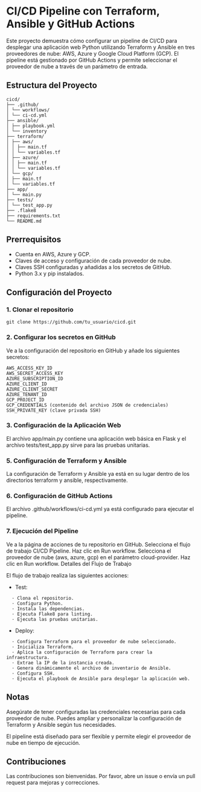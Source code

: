 # CI/CD Pipeline con Terraform, Ansible y GitHub Actions

Este proyecto demuestra cómo configurar un pipeline de CI/CD para desplegar una aplicación web Python utilizando Terraform y Ansible en tres proveedores de nube: AWS, Azure y Google Cloud Platform (GCP). El pipeline está gestionado por GitHub Actions y permite seleccionar el proveedor de nube a través de un parámetro de entrada.


## Estructura del Proyecto
```
cicd/
├── .github/
│ └── workflows/
│ └── ci-cd.yml
├── ansible/
│ ├── playbook.yml
│ └── inventory
├── terraform/
│ ├── aws/
│ │ ├── main.tf
│ │ └── variables.tf
│ ├── azure/
│ │ ├── main.tf
│ │ └── variables.tf
│ └── gcp/
│ ├── main.tf
│ └── variables.tf
├── app/
│ └── main.py
├── tests/
│ └── test_app.py
├── .flake8
├── requirements.txt
└── README.md
```


## Prerrequisitos

- Cuenta en AWS, Azure y GCP.
- Claves de acceso y configuración de cada proveedor de nube.
- Claves SSH configuradas y añadidas a los secretos de GitHub.
- Python 3.x y pip instalados.


## Configuración del Proyecto

### 1. Clonar el repositorio

```
git clone https://github.com/tu_usuario/cicd.git
```


### 2. Configurar los secretos en GitHub
Ve a la configuración del repositorio en GitHub y añade los siguientes secretos:
```
AWS_ACCESS_KEY_ID
AWS_SECRET_ACCESS_KEY
AZURE_SUBSCRIPTION_ID
AZURE_CLIENT_ID
AZURE_CLIENT_SECRET
AZURE_TENANT_ID
GCP_PROJECT_ID
GCP_CREDENTIALS (contenido del archivo JSON de credenciales)
SSH_PRIVATE_KEY (clave privada SSH)
```

### 3. Configuración de la Aplicación Web

El archivo app/main.py contiene una aplicación web básica en Flask y 
el archivo tests/test_app.py sirve para las pruebas unitarias.


### 5. Configuración de Terraform y Ansible

La configuración de Terraform y Ansible ya está en su lugar dentro de los directorios terraform y ansible, respectivamente.


### 6. Configuración de GitHub Actions

El archivo .github/workflows/ci-cd.yml ya está configurado para ejecutar el pipeline.


### 7. Ejecución del Pipeline

Ve a la página de acciones de tu repositorio en GitHub.
Selecciona el flujo de trabajo CI/CD Pipeline.
Haz clic en Run workflow.
Selecciona el proveedor de nube (aws, azure, gcp) en el parámetro cloud-provider.
Haz clic en Run workflow.
Detalles del Flujo de Trabajo

El flujo de trabajo realiza las siguientes acciones:

- Test:
```
  · Clona el repositorio.
  · Configura Python.
  · Instala las dependencias.
  · Ejecuta Flake8 para linting.
  · Ejecuta las pruebas unitarias.
```

- Deploy:
```
  · Configura Terraform para el proveedor de nube seleccionado.
  · Inicializa Terraform.
  · Aplica la configuración de Terraform para crear la infraestructura.
  · Extrae la IP de la instancia creada.
  · Genera dinámicamente el archivo de inventario de Ansible.
  · Configura SSH.
  · Ejecuta el playbook de Ansible para desplegar la aplicación web.
```


## Notas
Asegúrate de tener configuradas las credenciales necesarias para cada proveedor de nube.
Puedes ampliar y personalizar la configuración de Terraform y Ansible según tus necesidades.

El pipeline está diseñado para ser flexible y permite elegir el proveedor de nube en tiempo de ejecución.


## Contribuciones
Las contribuciones son bienvenidas. Por favor, abre un issue o envía un pull request para mejoras y correcciones.
